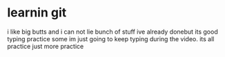 # learnin git #

i like big butts and i can not lie bunch of stuff ive already donebut its good typing practice 
some im just going to keep typing during the video. its all practice
just more practice
